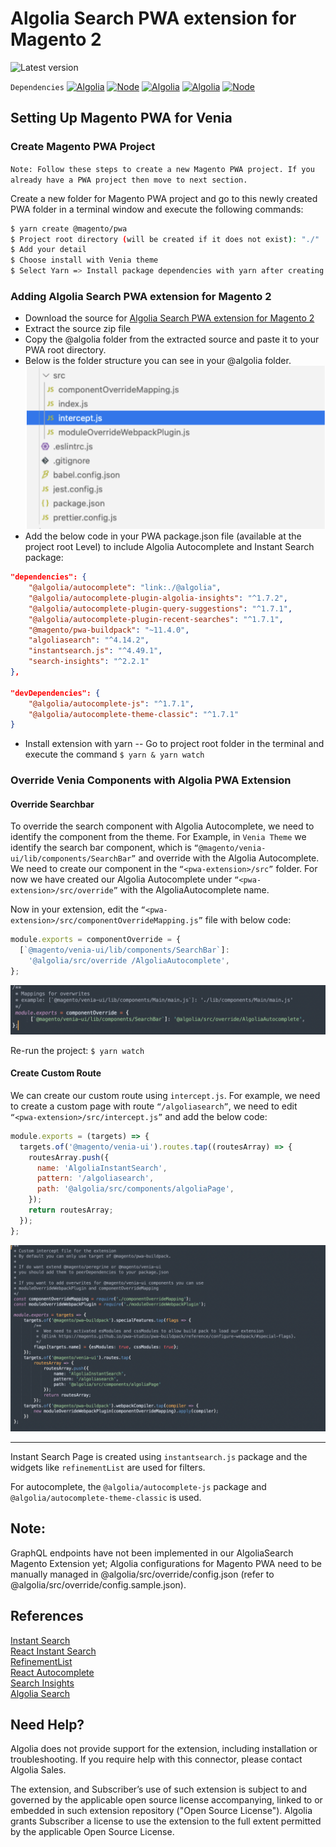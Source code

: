 # Algolia Search PWA extension for Magento 2

![Latest version](https://img.shields.io/badge/latest-1.0.0-green)

`Dependencies`
<a href="https://github.com/algolia/instantsearch/releases/tag/v4.49.1">![Algolia](https://img.shields.io/badge/-instantsearch.js_4.49.1-5468FF?logo=algolia&colorA=404040&logoColor=5468FF)</a> <a href="https://github.com/algolia/algoliasearch-client-javascript/releases/tag/4.14.2">![Node](https://img.shields.io/badge/-algoliasearch_4.14.2-5468FF?logo=algolia&colorA=404040&logoColor=5468FF)</a> <a href="https://github.com/algolia/search-insights.js/releases/tag/v2.2.1">![Algolia](https://img.shields.io/badge/-insights_2.2.1-5468FF?logo=algolia&colorA=404040&logoColor=5468FF)</a> <a href="https://github.com/algolia/autocomplete/releases/tag/v1.7.1">![Algolia](https://img.shields.io/badge/-autocomplete_1.7.1-5468FF?logo=algolia&colorA=404040&logoColor=5468FF)</a> <a href="https://nodejs.org/en/blog/release/v16.16.0/">![Node](https://img.shields.io/badge/-version_16+-66cc33?logo=node.js&colorA=404040&logoColor=66cc33)</a>

## Setting Up Magento PWA for Venia

### Create Magento PWA Project

`Note: Follow these steps to create a new Magento PWA project. If you already have a PWA project then move to next section.`

Create a new folder for Magento PWA project and go to this newly created PWA folder in a terminal window and execute the following commands:

```sh
$ yarn create @magento/pwa
$ Project root directory (will be created if it does not exist): "./"
$ Add your detail
$ Choose install with Venia theme
$ Select Yarn => Install package dependencies with yarn after creating project: Yes
```

### Adding Algolia Search PWA extension for Magento 2

- Download the source for [Algolia Search PWA extension for Magento 2](https://github.com/algolia-samples/algoliasearch-magento-2-pwa/archive/refs/heads/main.zip)
- Extract the source zip file
- Copy the @algolia folder from the extracted source and paste it to your PWA root directory.
- Below is the folder structure you can see in your @algolia folder.
  ![Algolia Search PWA extension folder structure](readme/images/structure.png?raw=true 'Algolia Search PWA extension folder structure')
- Add the below code in your PWA package.json file (available at the project root Level) to include Algolia Autocomplete and Instant Search package:

```json
"dependencies": {
    "@algolia/autocomplete": "link:./@algolia",
    "@algolia/autocomplete-plugin-algolia-insights": "^1.7.2",
    "@algolia/autocomplete-plugin-query-suggestions": "^1.7.1",
    "@algolia/autocomplete-plugin-recent-searches": "^1.7.1",
    "@magento/pwa-buildpack": "~11.4.0",
    "algoliasearch": "^4.14.2",
    "instantsearch.js": "^4.49.1",
    "search-insights": "^2.2.1"
},

"devDependencies": {
    "@algolia/autocomplete-js": "^1.7.1",
    "@algolia/autocomplete-theme-classic": "^1.7.1"
}
```

- Install extension with yarn
  -- Go to project root folder in the terminal and execute the command `$ yarn & yarn watch`

### Override Venia Components with Algolia PWA Extension

#### Override Searchbar

To override the search component with Algolia Autocomplete, we need to identify the component from the theme. For Example, in `Venia Theme` we identify the search bar component, which is `“@magento/venia-ui/lib/components/SearchBar”` and override with the Algolia Autocomplete. We need to create our component in the `“<pwa-extension>/src”` folder. For now we have created our Algolia Autocomplete under `“<pwa-extension>/src/override”` with the AlgoliaAutocomplete name.

Now in your extension, edit the `“<pwa-extension>/src/componentOverrideMapping.js”` file with below code:

```javascript
module.exports = componentOverride = {
  [`@magento/venia-ui/lib/components/SearchBar`]:
    '@algolia/src/override /AlgoliaAutocomplete',
};
```

![Algolia Search PWA extension override](readme/images/overrideComponent.png?raw=true 'Algolia Search PWA extension override')

Re-run the project: `$ yarn watch`

#### Create Custom Route

We can create our custom route using `intercept.js`.
For example, we need to create a custom page with route `“/algoliasearch”`, we need to edit `“<pwa-extension>/src/intercept.js”` and add the below code:

```javascript
module.exports = (targets) => {
  targets.of('@magento/venia-ui').routes.tap((routesArray) => {
    routesArray.push({
      name: 'AlgoliaInstantSearch',
      pattern: '/algoliasearch',
      path: '@algolia/src/components/algoliaPage',
    });
    return routesArray;
  });
};
```

![Algolia Search PWA custom routes](readme/images/customRoute.png?raw=true 'Algolia Search PWA custom routes')

---

Instant Search Page is created using `instantsearch.js` package and the widgets like `refinementList` are used for filters.

For autocomplete, the `@algolia/autocomplete-js` package and `@algolia/autocomplete-theme-classic` is used.

## Note:

GraphQL endpoints have not been implemented in our AlgoliaSearch Magento Extension yet; Algolia configurations for Magento PWA need to be manually managed in @algolia/src/override/config.json (refer to @algolia/src/override/config.sample.json).

## References

[Instant Search](https://www.algolia.com/doc/api-reference/widgets/instantsearch/js/)<br>
[React Instant Search](https://www.algolia.com/doc/guides/building-search-ui/what-is-instantsearch/react/)<br>
[RefinementList](https://www.algolia.com/doc/api-reference/widgets/refinement-list/react/#examples)<br>
[React Autocomplete](https://www.algolia.com/doc/ui-libraries/autocomplete/integrations/using-react/)<br>
[Search Insights](https://www.algolia.com/doc/guides/building-search-ui/going-further/send-insights-events/react/#installing-the-search-insights-library)<br>
[Algolia Search](https://www.algolia.com/doc/api-client/getting-started/install/javascript/?client=javascript)

## Need Help?

Algolia does not provide support for the extension, including installation or troubleshooting. If you require help with this connector, please contact Algolia Sales.

The extension, and Subscriber’s use of such extension is subject to and governed by the applicable open source license accompanying, linked to or embedded in such extension repository ("Open Source License"). Algolia grants Subscriber a license to use the extension to the full extent permitted by the applicable Open Source License.
